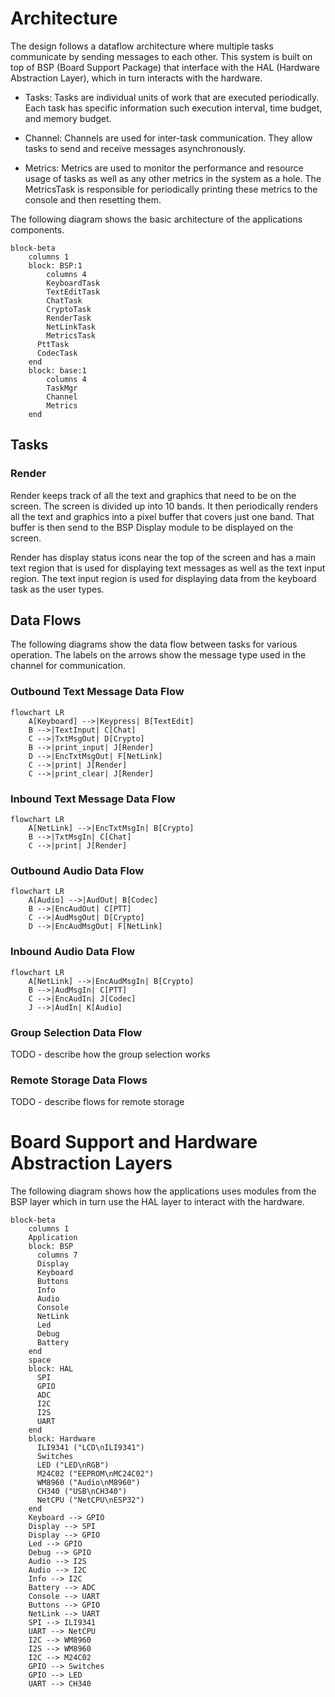 # Architecture

The design follows a dataflow architecture where multiple tasks
communicate by sending messages to each other. This system is built on
top of BSP (Board Support Package) that interface with the HAL 
(Hardware
Abstraction Layer), which in turn interacts with the hardware.

* Tasks:
  Tasks are individual units of work that are executed periodically.
  Each task has specific information such execution interval, time
  budget, and memory budget.

* Channel:
  Channels are used for inter-task communication. They allow tasks to
  send and receive messages asynchronously.

* Metrics:
  Metrics are used to monitor the performance and resource usage of
  tasks as well as any other metrics in the system as a hole. The
  MetricsTask is responsible for periodically printing these metrics
  to the console and then resetting them.

The following diagram shows the basic architecture of the applications
components.

```mermaid
block-beta
    columns 1
    block: BSP:1
        columns 4
        KeyboardTask
        TextEditTask
        ChatTask
        CryptoTask
        RenderTask
        NetLinkTask
        MetricsTask
      PttTask
      CodecTask
    end
    block: base:1
        columns 4
        TaskMgr
        Channel
        Metrics
    end
```
## Tasks

### Render 

Render keeps track of all the text and graphics that need to be on 
the screen. The screen is divided up into 10 bands. It then 
periodically renders all the text and graphics into a pixel buffer 
that covers just one band. That buffer is then send to the BSP 
Display module to be displayed on the screen.

Render has display status icons near the top of the screen and has 
a main text region that is used for displaying text messages as 
well as the text input region. The text input region is used for 
displaying data from the keyboard task as the user types.

## Data Flows

The following diagrams show the data flow between tasks for various
operation. The labels on the arrows show the message type used in
the channel for communication.

### Outbound Text Message Data Flow

```mermaid
flowchart LR
    A[Keyboard] -->|Keypress| B[TextEdit]
    B -->|TextInput| C[Chat]
    C -->|TxtMsgOut| D[Crypto]
    B -->|print_input| J[Render]
    D -->|EncTxtMsgOut| F[NetLink]
    C -->|print| J[Render]
    C -->|print_clear| J[Render]
```

### Inbound Text Message Data Flow

```mermaid
flowchart LR
    A[NetLink] -->|EncTxtMsgIn| B[Crypto]
    B -->|TxtMsgIn| C[Chat]
    C -->|print| J[Render]
```

### Outbound Audio Data Flow

```mermaid
flowchart LR
    A[Audio] -->|AudOut| B[Codec]
    B -->|EncAudOut| C[PTT]
    C -->|AudMsgOut| D[Crypto]
    D -->|EncAudMsgOut| F[NetLink]
```

### Inbound Audio Data Flow

```mermaid
flowchart LR
    A[NetLink] -->|EncAudMsgIn| B[Crypto]
    B -->|AudMsgIn| C[PTT]
    C -->|EncAudIn| J[Codec]
    J -->|AudIn| K[Audio]
```

### Group Selection Data Flow

TODO - describe how the group selection works

### Remote Storage Data Flows

TODO - describe flows for remote storage

# Board Support and Hardware Abstraction Layers

The following diagram shows how the applications uses modules from the
BSP layer which in turn use the HAL layer to interact with the
hardware.

```mermaid
block-beta
    columns 1
    Application
    block: BSP
      columns 7
      Display
      Keyboard
      Buttons
      Info
      Audio
      Console
      NetLink
      Led
      Debug
      Battery
    end
    space
    block: HAL
      SPI
      GPIO
      ADC
      I2C
      I2S
      UART
    end
    block: Hardware
      ILI9341 ("LCD\nILI9341")
      Switches
      LED ("LED\nRGB")
      M24C02 ("EEPROM\nMC24C02")
      WM8960 ("Audio\nM8960")
      CH340 ("USB\nCH340")
      NetCPU ("NetCPU\nESP32")
    end
    Keyboard --> GPIO
    Display --> SPI
    Display --> GPIO
    Led --> GPIO
    Debug --> GPIO
    Audio --> I2S
    Audio --> I2C
    Info --> I2C
    Battery --> ADC
    Console --> UART
    Buttons --> GPIO
    NetLink --> UART
    SPI --> ILI9341
    UART --> NetCPU
    I2C --> WM8960
    I2S --> WM8960
    I2C --> M24C02
    GPIO --> Switches
    GPIO --> LED
    UART --> CH340
```

